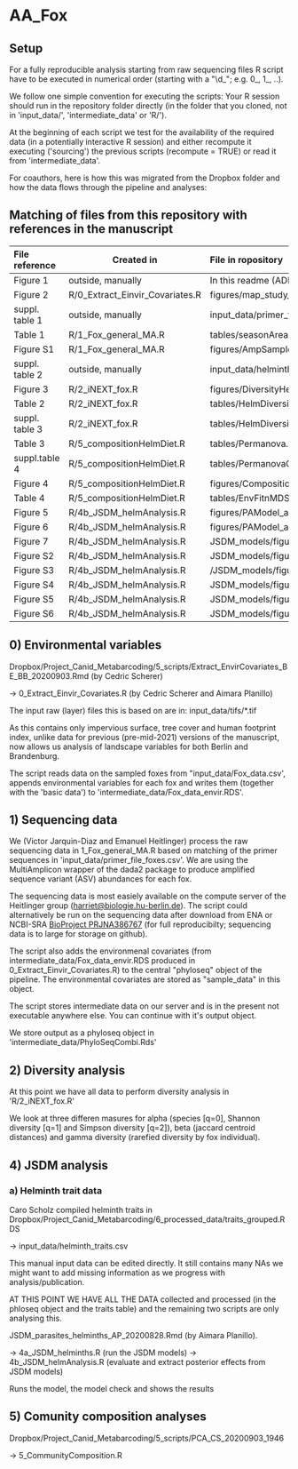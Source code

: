# AA_Fox

## Setup 
For a fully reproducible analysis starting from raw sequencing files R
script have to be executed in numerical order (starting with a "\\d_";
e.g. 0_, 1_, ..).

We follow one simple convention for executing the scripts: Your R
session should run in the repository folder directly (in the folder
that you cloned, not in 'input_data/', 'intermediate_data' or 'R/').

At the beginning of each script we test for the availability of the
required data (in a potentially interactive R session) and either
recompute it executing ('sourcing') the previous scripts (recompute =
TRUE) or read it from 'intermediate_data'. 

For coauthors, here is how this was migrated from the Dropbox folder
and how the data flows through the pipeline and analyses:

## Matching of files from this repository with references in the manuscript

| File reference | Created in                      | File in ropository                                        |
|:---------------|---------------------------------|:----------------------------------------------------------|
| Figure 1       | outside, manually               | In this readme (ADD!)                                     |
| Figure 2       | R/0_Extract_Einvir_Covariates.R | figures/map_study_overview_multi.png                      |
| suppl. table 1 | outside, manually               | input_data/primer_file_foxes.csv                          |
| Table 1        | R/1_Fox_general_MA.R            | tables/seasonArea.csv                                     |
| Figure S1      | R/1_Fox_general_MA.R            | figures/AmpSampleHeatmap.png                              |
| suppl. table 2 | outside, manually               | input_data/helminth_traits.csv                            |
| Figure 3       | R/2_iNEXT_fox.R                 | figures/DiversityHelminth.png                             |
| Table 2        | R/2_iNEXT_fox.R                 | tables/HelmDiversityArea.html                             |
| suppl. table 3 | R/2_iNEXT_fox.R                 | tables/HelmDiversityConti.html                            |
| Table 3        | R/5_compositionHelmDiet.R       | tables/Permanova.csv                                      |
| suppl.table 4  | R/5_compositionHelmDiet.R       | tables/PermanovaConti.csv                                 |
| Figure 4       | R/5_compositionHelmDiet.R       | figures/CompositionEnvHelm.png                            |
| Table 4        | R/5_compositionHelmDiet.R       | tables/EnvFitnMDS.csv                                     |
| Figure 5       | R/4b_JSDM_helmAnalysis.R        | figures/PAModel_area_varpart.png                          |
| Figure 6       | R/4b_JSDM_helmAnalysis.R        | figures/PAModel_area_BetaCoefs.png                        |
| Figure 7       | R/4b_JSDM_helmAnalysis.R        | JSDM_models/figures_PA/PAModel_area_GammaCoefs_traits.png |
| Figure S2      | R/4b_JSDM_helmAnalysis.R        | JSDM_models/figures_PA/PAModel_area_sp_assoc.png          |
| Figure S3      | R/4b_JSDM_helmAnalysis.R        | /JSDM_models/figures_PA/VarPart_PAModel_grad.png          |
| Figure S4      | R/4b_JSDM_helmAnalysis.R        | JSDM_models/figures_PA/PAModel_grad_BetaCoefs.png         |
| Figure S5      | R/4b_JSDM_helmAnalysis.R        | JSDM_models/figures_PA/PAModel_grad_GammaCoefs_traits.png |
| Figure S6      | R/4b_JSDM_helmAnalysis.R        | JSDM_models/figures_PA/PAModel_grad_sp_assoc.png          |



## 0) Environmental variables

Dropbox/Project_Canid_Metabarcoding/5_scripts/Extract_EnvirCovariates_BE_BB_20200903.Rmd
(by Cedric Scherer)
 
-> 0_Extract_Einvir_Covariates.R (by Cedric Scherer and Aimara Planillo)
 
The input raw (layer) files this is based on are in:
input_data/tifs/*.tif

As this contains only impervious surface, tree cover and human
footprint index, unlike data for previous (pre-mid-2021) versions of
the manuscript, now allows us analysis of landscape variables for both
Berlin and Brandenburg.

The script reads data on the sampled foxes from
"input_data/Fox_data.csv', appends environmental variables for each
fox and writes them (together with the 'basic data') to
'intermediate_data/Fox_data_envir.RDS'.

 
## 1) Sequencing data 
We (Victor Jarquin-Diaz and Emanuel Heitlinger) process the raw
sequencing data in 1_Fox_general_MA.R based on matching of the primer
sequences in 'input_data/primer_file_foxes.csv'. We are using the
MultiAmplicon wrapper of the dada2 package to produce amplified
sequence variant (ASV) abundances for each fox.

The sequencing data is most easiely available on the compute server of
the Heitlinger group (harriet@biologie.hu-berlin.de). The script could
alternatively be run on the sequencing data after download from ENA or
NCBI-SRA [BioProject
PRJNA386767](https://www.ncbi.nlm.nih.gov/sra/PRJNA386767) (for full
reproducibilty; sequencing data is to large for storage on github).

The script also adds the environmenal covariates (from
intermediate_data/Fox_data_envir.RDS produced in
0_Extract_Einvir_Covariates.R) to the central "phyloseq" object of the
pipeline. The environmental covariates are stored as "sample_data" in
this object.

The script stores intermediate data on our server and is in the
present not executable anywhere else. You can continue with it's
output object. 
 
We store output as a phyloseq object in
'intermediate_data/PhyloSeqCombi.Rds'

## 2) Diversity analysis

At this point we have all data to perform diversity analysis in
'R/2_iNEXT_fox.R'

We look at three differen masures for alpha (species [q=0], Shannon
diversity [q=1] and Simpson diversity [q=2]), beta (jaccard centroid
distances) and gamma diversity (rarefied diversity by fox individual).


## 4) JSDM analysis 

### a) Helminth trait data
Caro Scholz compiled helminth traits in 
Dropbox/Project_Canid_Metabarcoding/6_processed_data/traits_grouped.RDS
 
-> input_data/helminth_traits.csv
 
This manual input data can be edited directly. It still contains many
NAs we might want to add missing information as we progress with
analysis/publication.
 
AT THIS POINT WE HAVE ALL THE DATA collected and processed (in the
phloseq object and the traits table) and the remaining two scripts are
only analysing this.
 
JSDM_parasites_helminths_AP_20200828.Rmd (by Aimara
Planillo). 
 
-> 4a_JSDM_helminths.R (run the JSDM models)
-> 4b_JSDM_helmAnalysis.R (evaluate and extract posterior effects from JSDM models)

Runs the model, the model check and shows the results
 
## 5) Comunity composition analyses

Dropbox/Project_Canid_Metabarcoding/5_scripts/PCA_CS_20200903_1946 
 
-> 5_CommunityComposition.R
 
